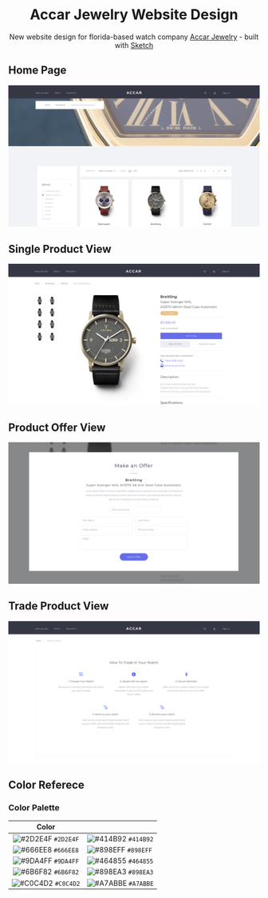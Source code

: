 <h1 align="center"> Accar Jewelry Website Design</h1>
<p align="center">New website design for florida-based watch company <a href="https://www.accarjewelry.com/">Accar Jewelry</a> - built with <a href="https://www.sketch.com/">Sketch</a></p>

## Home Page

![home](https://github.com/jordyguntur/accar-jewelry-redesign/blob/master/home_page_resized.png?raw=true)

## Single Product View

![product](https://github.com/jordyguntur/accar-jewelry-redesign/blob/master/product_page_resized.png?raw=true)


## Product Offer View

![productoffer](https://github.com/jordyguntur/accar-jewelry-redesign/blob/master/product_offer_resized.png?raw=true)

## Trade Product View

![productoffer](https://github.com/jordyguntur/accar-jewelry-redesign/blob/master/trade_page_resized.png?raw=true)

## Color Referece

### Color Palette

|                               Color                                |                                                                    |
| :----------------------------------------------------------------: | ------------------------------------------------------------------ |
| ![#2D2E4F](https://via.placeholder.com/10/2D2E4F?text=+) `#2D2E4F` | ![#414B92](https://via.placeholder.com/10/414B92?text=+) `#414B92` |
| ![#666EE8](https://via.placeholder.com/10/666EE8?text=+) `#666EE8` | ![#898EFF](https://via.placeholder.com/10/898EFF?text=+) `#898EFF` |
| ![#9DA4FF](https://via.placeholder.com/10/9DA4FF?text=+) `#9DA4FF` | ![#464855](https://via.placeholder.com/10/464855?text=+) `#464855` |
| ![#6B6F82](https://via.placeholder.com/10/6B6F82?text=+) `#6B6F82` | ![#898EA3](https://via.placeholder.com/10/898EA3?text=+) `#898EA3` |
| ![#C0C4D2](https://via.placeholder.com/10/C0C4D2?text=+) `#C0C4D2` | ![#A7ABBE](https://via.placeholder.com/10/A7ABBE?text=+) `#A7ABBE` |
